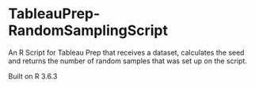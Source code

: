 # TableauPrep-RandomSamplingScript
An R Script for Tableau Prep that receives a dataset, calculates the seed and returns the number of random samples that was set up on the script.

Built on R 3.6.3
